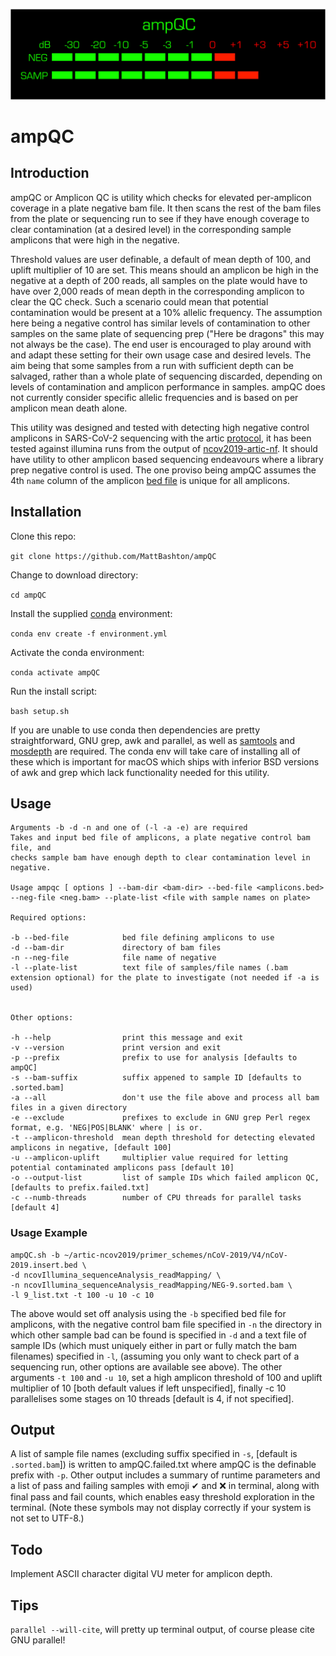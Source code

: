 ![ampQC](ampQC.svg)
# ampQC

## Introduction
ampQC or Amplicon QC is utility which checks for elevated per-amplicon coverage in a plate negative bam file. It then scans the rest of the bam files from the plate or sequencing run to see if they have enough coverage to clear contamination (at a desired level) in the corresponding sample amplicons that were high in the negative.  

Threshold values are user definable, a default of mean depth of 100, and uplift multiplier of 10 are set. This means should an amplicon be high in the negative at a depth of 200 reads, all samples on the plate would have to have over 2,000 reads of mean depth in the corresponding amplicon to clear the QC check. Such a scenario could mean that potential contamination would be present at a 10% allelic frequency.  The assumption here being a negative control has similar levels of contamination to other samples on the same plate of sequencing prep ("Here be dragons" this may not always be the case).  The end user is encouraged to play around with and adapt these setting for their own usage case and desired levels.  The aim being that some samples from a run with sufficient depth can be salvaged, rather than a whole plate of sequencing discarded, depending on levels of contamination and amplicon performance in samples.  ampQC does not currently consider specific allelic frequencies and is based on per amplicon mean death alone.

This utility was designed and tested with detecting high negative control amplicons in SARS-CoV-2 sequencing with the artic [protocol](https://artic.network/ncov-2019), it has been tested against illumina runs from the output of [ncov2019-artic-nf](https://github.com/connor-lab/ncov2019-artic-nf).  It should have utility to other amplicon based sequencing endeavours where a library prep negative control is used. The one proviso being ampQC assumes the 4th `name` column of the amplicon [bed file](https://en.wikipedia.org/wiki/BED_(file_format)) is unique for all amplicons.

## Installation

Clone this repo:

`git clone https://github.com/MattBashton/ampQC`

Change to download directory:

`cd ampQC`

Install the supplied [conda](https://docs.conda.io/en/latest/miniconda.html) environment:

`conda env create -f environment.yml`

Activate the conda environment:

`conda activate ampQC`

Run the install script:

`bash setup.sh`

If you are unable to use conda then dependencies are pretty straightforward, GNU grep, awk and parallel, as well as [samtools](https://github.com/samtools/samtools) and [mosdepth](https://github.com/brentp/mosdepth) are required.  The conda env will take care of installing all of these which is important for macOS which ships with inferior BSD versions of awk and grep which lack functionality needed for this utility.

## Usage

```
Arguments -b -d -n and one of (-l -a -e) are required
Takes and input bed file of amplicons, a plate negative control bam file, and
checks sample bam have enough depth to clear contamination level in negative.

Usage ampqc [ options ] --bam-dir <bam-dir> --bed-file <amplicons.bed> --neg-file <neg.bam> --plate-list <file with sample names on plate>  

Required options:

-b --bed-file            bed file defining amplicons to use
-d --bam-dir             directory of bam files
-n --neg-file            file name of negative
-l --plate-list          text file of samples/file names (.bam extension optional) for the plate to investigate (not needed if -a is used)


Other options:

-h --help                print this message and exit
-v --version             print version and exit
-p --prefix              prefix to use for analysis [defaults to ampQC]
-s --bam-suffix          suffix appened to sample ID [defaults to .sorted.bam]
-a --all                 don't use the file above and process all bam files in a given directory
-e --exclude             prefixes to exclude in GNU grep Perl regex format, e.g. 'NEG|POS|BLANK' where | is or.
-t --amplicon-threshold  mean depth threshold for detecting elevated amplicons in negative, [default 100]
-u --amplicon-uplift     multiplier value required for letting potential contaminated amplicons pass [default 10]
-o --output-list         list of sample IDs which failed amplicon QC, [defaults to prefix.failed.txt]
-c --numb-threads        number of CPU threads for parallel tasks [default 4]
```
### Usage Example

```
ampQC.sh -b ~/artic-ncov2019/primer_schemes/nCoV-2019/V4/nCoV-2019.insert.bed \
-d ncovIllumina_sequenceAnalysis_readMapping/ \
-n ncovIllumina_sequenceAnalysis_readMapping/NEG-9.sorted.bam \
-l 9_list.txt -t 100 -u 10 -c 10
```

The above would set off analysis using the `-b` specified bed file for amplicons, with the negative control bam file specified in `-n` the directory in which other sample bad can be found is specified in `-d` and a text file of sample IDs (which must uniquely either in part or fully match the bam filenames) specified in `-l`, (assuming you only want to check part of a sequencing run, other options are available see above).  The other arguments `-t 100` and `-u 10`, set a high amplicon threshold of 100 and uplift multiplier of 10 [both default values if left unspecified], finally -c 10 parallelises some stages on 10 threads [default is 4, if not specified].

## Output
A list of sample file names (excluding suffix specified in `-s`, [default is `.sorted.bam`]) is written to ampQC.failed.txt where ampQC is the definable prefix with `-p`.  Other output includes a summary of runtime parameters and a list of pass and failing samples with emoji ✔ and ❌ in terminal, along with final pass and fail counts, which enables easy threshold exploration in the terminal.  (Note these symbols may not display correctly if your system is not set to UTF-8.)

## Todo
Implement ASCII character digital VU meter for amplicon depth.

## Tips
`parallel --will-cite`, will pretty up terminal output, of course please cite GNU parallel!
